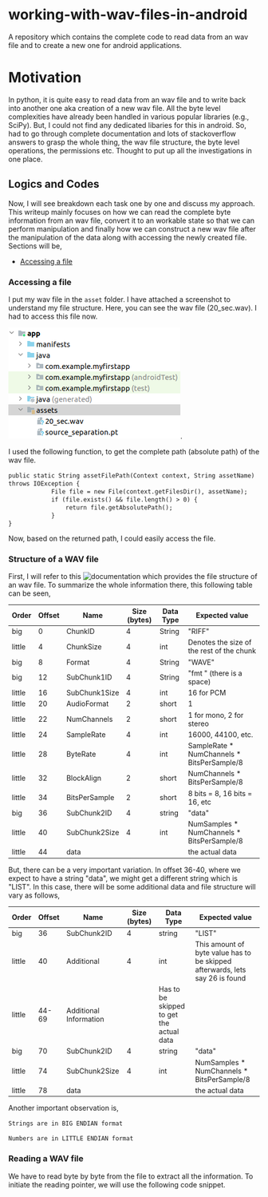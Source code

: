 # working-with-wav-files-in-android
A repository which contains the complete code to read data from an wav file and to create a new one for android applications.

# Motivation 
In python, it is quite easy to read data from an wav file and to write back into another one aka creation of a new wav file. All the byte level complexities have already been handled in various popular libraries (e.g., SciPy). But, I could not find any dedicated libaries for this in android. So, had to go through complete documentation and lots of stackoverflow answers to grasp the whole thing, the wav file structure, the byte level operations, the permissions etc. Thought to put up all the investigations in one place. 

## Logics and Codes
Now, I will see breakdown each task one by one and discuss my approach. This writeup mainly focuses on how we can read the complete byte information from an wav file, convert it to an workable state so that we can perform manipulation and finally how we can construct a new wav file after the manipulation of the data along with accessing the newly created file. Sections will be, 
- [Accessing a file](#accessing-a-file)

### Accessing a file
I put my wav file in the ``asset`` folder. I have attached a screenshot to understand my file structure. Here, you can see the wav file (20_sec.wav). I had to access this file now.

![File Structure](https://github.com/rizveeredwan/working-with-wav-files-in-android/blob/main/file_structure.png). 

I used the following function, to get the complete path (absolute path) of the wav file. 
```
public static String assetFilePath(Context context, String assetName) throws IOException {
            File file = new File(context.getFilesDir(), assetName);
            if (file.exists() && file.length() > 0) {
                return file.getAbsolutePath();
            }
}
```
Now, based on the returned path, I could easily access the file. 

### Structure of a WAV file
First, I will refer to this ![documentation](soundfile.sapp.org/doc/WaveFormat/) which provides the file structure of an wav file. To summarize the whole information there, this following table can be seen, 

Order  | Offset | Name | Size (bytes) | Data Type | Expected value 
------------ | ------------- | --------- | --------------- | ----------------| --------
big | 0 | ChunkID | 4 | String |  "RIFF" 
little | 4 | ChunkSize | 4 | int | Denotes the size of the rest of the chunk
big | 8 | Format | 4 | String | "WAVE"
big | 12 | SubChunk1ID | 4 | String | "fmt " (there is a space)
little | 16 | SubChunk1Size | 4 | int | 16 for PCM
little | 20 | AudioFormat | 2 | short | 1 
little | 22 | NumChannels | 2 | short | 1 for mono, 2 for stereo
little | 24 | SampleRate | 4 | int | 16000, 44100, etc.
little | 28 | ByteRate | 4 | int | SampleRate * NumChannels * BitsPerSample/8
little | 32 | BlockAlign | 2 | short | NumChannels * BitsPerSample/8
little | 34 | BitsPerSample | 2 | short | 8 bits = 8, 16 bits = 16, etc
big | 36 | SubChunk2ID | 4 | string | "data"
little | 40 | SubChunk2Size | 4 | int | NumSamples * NumChannels * BitsPerSample/8
little | 44 | data | | | the actual data

But, there can be a very important variation. In offset 36-40, where we expect to have a string "data", we might get a different string which is "LIST". In this case, there will be some additional data and file structure will vary as follows, 

Order  | Offset | Name | Size (bytes) | Data Type | Expected value 
------------ | ------------- | --------- | --------------- | ----------------| --------
big | 36 | SubChunk2ID | 4 | string | "LIST"
little | 40 | Additional | 4 | int | This amount of byte value has to be skipped afterwards, lets say 26 is found
little | 44-69 | Additional Information | | Has to be skipped to get the actual data 
big | 70 | SubChunk2ID | 4 | string | "data"
little | 74 | SubChunk2Size | 4 | int | NumSamples * NumChannels * BitsPerSample/8
little | 78 | data | | | the actual data

Another important observation is, 
```
Strings are in BIG ENDIAN format
```
```
Numbers are in LITTLE ENDIAN format
```

### Reading a WAV file 

We have to read byte by byte from the file to extract all the information. To initiate the reading pointer, we will use the following code snippet. 





